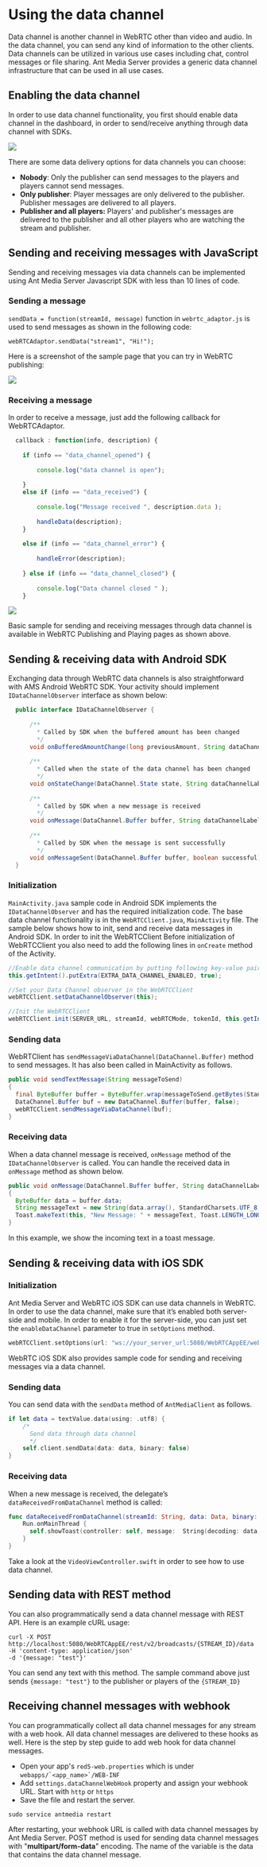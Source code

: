# Using the data channel

Data channel is another channel in WebRTC other than video and audio. In the data channel, you can send any kind of information to the other clients. Data channels can be utilized in various use cases including chat, control messages or file sharing. Ant Media Server provides a generic data channel infrastructure that can be used in all use cases.

## Enabling the data channel

In order to use data channel functionality, you first should enable data channel in the dashboard, in order to send/receive anything through data channel with SDKs.

![](@site/static/img/image-1645113575789.png)

There are some data delivery options for data channels you can choose:

*   **Nobody**: Only the publisher can send messages to the players and players cannot send messages.
*   **Only publisher**: Player messages are only delivered to the publisher. Publisher messages are delivered to all players.
*   **Publisher and all players:** Players' and publisher's messages are delivered to the publisher and all other players who are watching the stream and publisher.

## Sending and receiving messages with JavaScript

Sending and receiving messages via data channels can be implemented using Ant Media Server Javascript SDK with less than 10 lines of code.

### Sending a message

```sendData = function(streamId, message)``` function in ```webrtc_adaptor.js``` is used to send messages as shown in the following code: 

    webRTCAdaptor.sendData("stream1", "Hi!");

Here is a screenshot of the sample page that you can try in WebRTC publishing:

![](@site/static/img/image-1645113728234.png)

### Receiving a message

In order to receive a message, just add the following callback for WebRTCAdaptor.

```js
  callback : function(info, description) {
  
    if (info == "data_channel_opened") {
  
        console.log("data channel is open");
  
    }
    else if (info == "data_received") {
  
        console.log("Message received ", description.data );
  
        handleData(description);
    }
  
    else if (info == "data_channel_error") {
  
        handleError(description);
  
    } else if (info == "data_channel_closed") {
  
        console.log("Data channel closed " );
    }
```
![](@site/static/img/image-1645113777763.png)

  

Basic sample for sending and receiving messages through data channel is available in WebRTC Publishing and Playing pages as shown above.

## Sending & receiving data with Android SDK

Exchanging data through WebRTC data channels is also straightforward with AMS Android WebRTC SDK. Your activity should implement ```IDataChannelObserver``` interface as shown below:

```java
  public interface IDataChannelObserver {
  
      /**
        * Called by SDK when the buffered amount has been changed
        */
      void onBufferedAmountChange(long previousAmount, String dataChannelLabel);
  
      /**
        * Called when the state of the data channel has been changed
        */
      void onStateChange(DataChannel.State state, String dataChannelLabel);
  
      /**
        * Called by SDK when a new message is received
        */ 
      void onMessage(DataChannel.Buffer buffer, String dataChannelLabel);
  
      /**
        * Called by SDK when the message is sent successfully
        */ 
      void onMessageSent(DataChannel.Buffer buffer, boolean successful);
  }
```

### Initialization

```MainActivity.java``` sample code in Android SDK implements the ```IDataChannelObserver``` and has the required initialization code. The base data channel functionality is in the ```WebRTCClient.java```, ```MainActivity``` file. The sample below shows how to init, send and receive data messages in Android SDK. In order to init the WebRTCClient Before initialization of WebRTCClient you also need to add the following lines in ```onCreate``` method of the Activity.

```java
//Enable data channel communication by putting following key-value pair to your Intent before initialization of WebRTCClient
this.getIntent().putExtra(EXTRA_DATA_CHANNEL_ENABLED, true);

//Set your Data Channel observer in the WebRTCClient 
webRTCClient.setDataChannelObserver(this);

//Init the WebRTCClient
webRTCClient.init(SERVER_URL, streamId, webRTCMode, tokenId, this.getIntent());
```

### Sending data

WebRTClient has ```sendMessageViaDataChannel(DataChannel.Buffer)``` method to send messages. It has also been called in MainActivity as follows.

```java
public void sendTextMessage(String messageToSend) 
{
  final ByteBuffer buffer = ByteBuffer.wrap(messageToSend.getBytes(StandardCharsets.UTF_8));
  DataChannel.Buffer buf = new DataChannel.Buffer(buffer, false);
  webRTCClient.sendMessageViaDataChannel(buf);
} 
```

### Receiving data

When a data channel message is received, ```onMessage``` method of the ```IDataChannelObserver``` is called. You can handle the received data in ```onMessage``` method as shown below.

```java
public void onMessage(DataChannel.Buffer buffer, String dataChannelLabel) 
{
  ByteBuffer data = buffer.data;
  String messageText = new String(data.array(), StandardCharsets.UTF_8);
  Toast.makeText(this, "New Message: " + messageText, Toast.LENGTH_LONG).show();
}
```

In this example, we show the incoming text in a toast message.

## Sending & receiving data with iOS SDK

### Initialization

Ant Media Server and WebRTC iOS SDK can use data channels in WebRTC. In order to use the data channel, make sure that it’s enabled both server-side and mobile. In order to enable it for the server-side, you can just set the ```enableDataChannel``` parameter to true in ```setOptions``` method.

```swift
webRTCClient.setOptions(url: "ws://your_server_url:5080/WebRTCAppEE/websocket", streamId: "stream123", token: "", mode: .play, enableDataChannel: true)
```

WebRTC iOS SDK also provides sample code for sending and receiving messages via a data channel.

### Sending data

You can send data with the ```sendData``` method of ```AntMediaClient``` as follows.

```swift
if let data = textValue.data(using: .utf8) {
    /*
      Send data through data channel
      */
    self.client.sendData(data: data, binary: false)       
}
```

### Receiving data

When a new message is received, the delegate’s ```dataReceivedFromDataChannel``` method is called:

```swift
func dataReceivedFromDataChannel(streamId: String, data: Data, binary: Bool) {      
    Run.onMainThread {
      self.showToast(controller: self, message:  String(decoding: data, as: UTF8.self), seconds: 1.0)
    }       
}
```

Take a look at the ```VideoViewController.swift``` in order to see how to use data channel.

## Sending data with REST method

You can also programmatically send a data channel message with REST API. Here is an example cURL usage:

```http
curl -X POST
http://localhost:5080/WebRTCAppEE/rest/v2/broadcasts/{STREAM_ID}/data
-H 'content-type: application/json'
-d '{message: "test"}'
```

You can send any text with this method. The sample command above just sends ```{message: "test"}``` to the publisher or players of the ```{STREAM_ID}```

## Receiving channel messages with webhook

You can programmatically collect all data channel messages for any stream with a web hook. All data channel messages are delivered to these hooks as well. Here is the step by step guide to add web hook for data channel messages.

*   Open your app's ```red5-web.properties``` which is under ```webapps/`<app_name>`/WEB-INF```
*   Add ```settings.dataChannelWebHook``` property and assign your webhook URL. Start with ```http``` or ```https```
*   Save the file and restart the server.

```
sudo service antmedia restart
```

After restarting, your webhook URL is called with data channel messages by Ant Media Server. POST method is used for sending data channel messages with "**multipart/form-data**" encoding. The name of the variable is the data that contains the data channel message.
